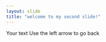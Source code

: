 ```yaml
---
layout: slide
title: "welcome to my second slide!"
---
```

Your text 
Use the left arrow to go back
